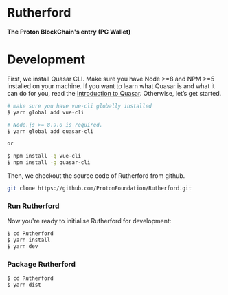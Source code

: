 # Rutherford
__The Proton BlockChain's entry (PC Wallet)__

# Development

First, we install Quasar CLI. Make sure you have Node >=8 and NPM >=5 installed on your machine. If you want to learn what Quasar is and what it can do for you, read the [Introduction to Quasar](http://quasar-framework.org/guide/introduction-to-quasar.html). Otherwise, let’s get started.

```bash
# make sure you have vue-cli globally installed
$ yarn global add vue-cli

# Node.js >= 8.9.0 is required.
$ yarn global add quasar-cli

or

$ npm install -g vue-cli
$ npm install -g quasar-cli
```

Then, we checkout the source code of Rutherford from github.
```bash
git clone https://github.com/ProtonFoundation/Rutherford.git
```

### Run Rutherford

Now you're ready to initialise Rutherford for development:

```bash
$ cd Rutherford
$ yarn install
$ yarn dev
```

### Package Rutherford

```bash
$ cd Rutherford
$ yarn dist
